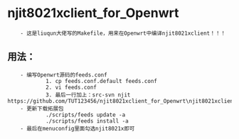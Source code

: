 # njit8021xclient_for_Openwrt
        - 这是liuqun大佬写的Makefile，用来在Openwrt中编译njit8021xclient！！！
## 用法：
        - 编写Openwrt源码的feeds.conf
                1. cp feeds.conf.default feeds.conf
                2. vi feeds.conf
                3. 最后一行加上：src-svn njit https://github.com/TUT123456/njit8021xclient_for_Openwrt\njit8021xclient
        - 更新下载拓展包
                ./scripts/feeds update -a
                ./scripts/feeds install -a
        - 最后在menuconfig里面勾选njit8021x即可
